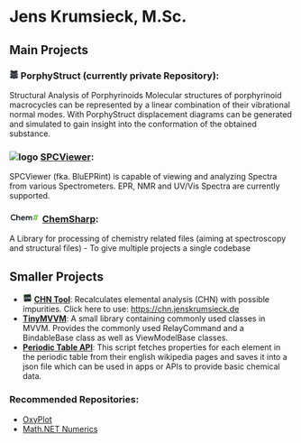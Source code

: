 # Jens Krumsieck, M.Sc.

## Main Projects
### <img src="https://github.com/JensKrumsieck/PorphyStruct/raw/master/PorphyStruct.WPF/Resources/porphystruct.png" alt="logo" height="16"/>  PorphyStruct (currently private Repository):
  Structural Analysis of Porphyrinoids Molecular structures of porphyrinoid macrocycles can be represented by a linear combination of their vibrational normal modes. With PorphyStruct displacement diagrams can be generated and simulated to gain insight into the conformation of the obtained substance.

### <img src="https://raw.githubusercontent.com/JensKrumsieck/SPCViewer/chemsharp/.github/spc.png" alt="logo" height="16"/> [SPCViewer](https://github.com/JensKrumsieck/SPCViewer):
  SPCViewer (fka. BluEPRint) is capable of viewing and analyzing Spectra from various Spectrometers. EPR, NMR and UV/Vis Spectra are currently supported.

### <img src="https://raw.githubusercontent.com/JensKrumsieck/ChemSharp/master/.github/chemsharp.png" alt="logo" height="16"/> [ChemSharp](https://github.com/JensKrumsieck/ChemSharp):
 A Library for processing of chemistry related files (aiming at spectroscopy and structural files) - To give multiple projects a single codebase

## Smaller Projects
* <img src="https://raw.githubusercontent.com/JensKrumsieck/CHN-Tool/master/.github/chn.png" height="16" alt="LOGO" /> **[CHN Tool](https://github.com/JensKrumsieck/CHN-Tool)**: 
Recalculates elemental analysis (CHN) with possible impurities. Click here to use: https://chn.jenskrumsieck.de
* **[TinyMVVM](https://github.com/JensKrumsieck/TinyMVVM)**:
A small library containing commonly used classes in MVVM. Provides the commonly used RelayCommand and a BindableBase class as well as ViewModelBase classes.
* **[Periodic Table API](https://github.com/JensKrumsieck/periodic-table)**: 
This script fetches properties for each element in the periodic table from their english wikipedia pages and saves it into a json file which can be used in apps or APIs to provide basic chemical data.


### Recommended Repositories:
* [OxyPlot](https://github.com/oxyplot/oxyplot)
* [Math.NET Numerics](https://github.com/mathnet/mathnet-numerics)
